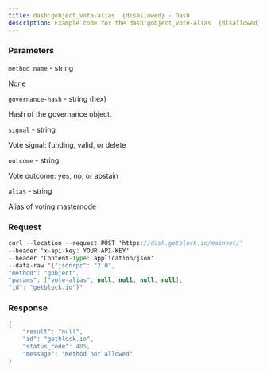 ```yaml
---
title: dash:gobject_vote-alias  {disallowed} - Dash
description: Example code for the dash:gobject_vote-alias  {disallowed} json-rpc method. Сomplete guide on how to use dash:gobject_vote-alias  {disallowed} json-rpc in GetBlock.io Web3 documentation.
---
```


### Parameters


`method name` - string

None

`governance-hash` - string (hex)

Hash of the governance object.

`signal` - string

Vote signal: funding, valid, or delete

`outcome` - string

Vote outcome: yes, no, or abstain

`alias` - string

Alias of voting masternode

### Request

``` java
curl --location --request POST 'https://dash.getblock.io/mainnet/' 
--header 'x-api-key: YOUR-API-KEY' 
--header 'Content-Type: application/json' 
--data-raw '{"jsonrpc": "2.0",
"method": "gobject",
"params": ["vote-alias", null, null, null, null],
"id": "getblock.io"}'
```

###  Response

``` java
{
    "result": "null",
    "id": "getblock.io",
    "status_code": 405,
    "message": "Method not allowed"
}
```

